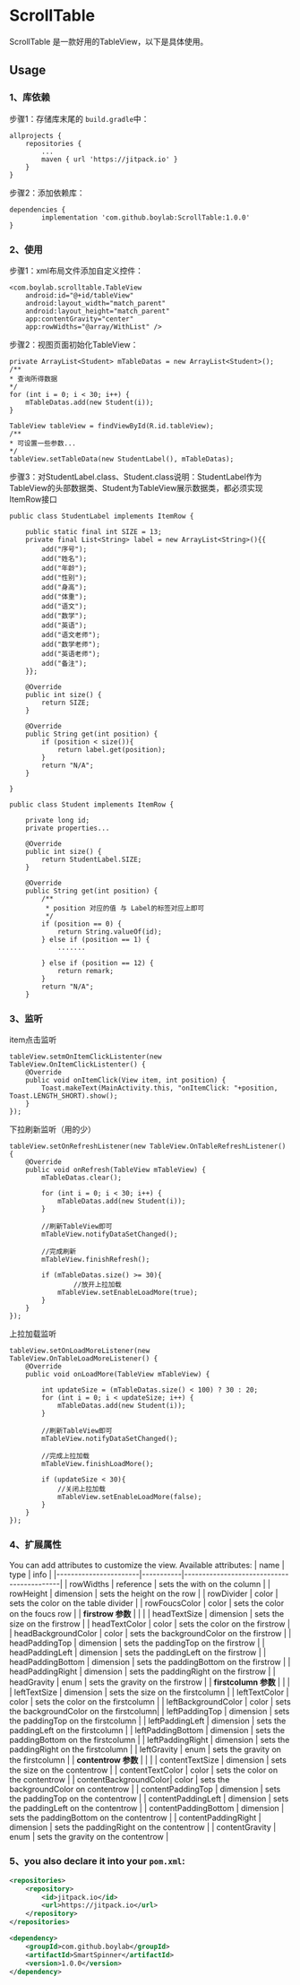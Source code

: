 # ScrollTable
ScrollTable 是一款好用的TableView，以下是具体使用。

## Usage

### 1、库依赖

步骤1：存储库末尾的 `build.gradle`中：
```
allprojects {
    repositories {
        ...
        maven { url 'https://jitpack.io' }
    }
}
```

步骤2：添加依赖库：
```
dependencies {
        implementation 'com.github.boylab:ScrollTable:1.0.0'
}
```
### 2、使用

步骤1：xml布局文件添加自定义控件：
```
<com.boylab.scrolltable.TableView
    android:id="@+id/tableView"
    android:layout_width="match_parent"
    android:layout_height="match_parent"
    app:contentGravity="center"
    app:rowWidths="@array/WithList" />
```

步骤2：视图页面初始化TableView：
```
private ArrayList<Student> mTableDatas = new ArrayList<Student>();
/**
* 查询所得数据
*/
for (int i = 0; i < 30; i++) {
    mTableDatas.add(new Student(i));
}

TableView tableView = findViewById(R.id.tableView);
/**
* 可设置一些参数...
*/
tableView.setTableData(new StudentLabel(), mTableDatas);
```
步骤3：对StudentLabel.class、Student.class说明：StudentLabel作为TableView的头部数据类、Student为TableView展示数据类，都必须实现ItemRow接口
```
public class StudentLabel implements ItemRow {

    public static final int SIZE = 13;
    private final List<String> label = new ArrayList<String>(){{
        add("序号");
        add("姓名");
        add("年龄");
        add("性别");
        add("身高");
        add("体重");
        add("语文");
        add("数学");
        add("英语");
        add("语文老师");
        add("数学老师");
        add("英语老师");
        add("备注");
    }};

    @Override
    public int size() {
        return SIZE;
    }

    @Override
    public String get(int position) {
        if (position < size()){
            return label.get(position);
        }
        return "N/A";
    }

}
```

```
public class Student implements ItemRow {

    private long id;
    private properties...

    @Override
    public int size() {
        return StudentLabel.SIZE;
    }

    @Override
    public String get(int position) {
        /**
         * position 对应的值 与 Label的标签对应上即可
         */
        if (position == 0) {
            return String.valueOf(id);
        } else if (position == 1) {
            .......

        } else if (position == 12) {
            return remark;
        }
        return "N/A";
    }
```
### 3、监听

item点击监听
```
tableView.setmOnItemClickListenter(new TableView.OnItemClickListenter() {
    @Override
    public void onItemClick(View item, int position) {
        Toast.makeText(MainActivity.this, "onItemClick: "+position, Toast.LENGTH_SHORT).show();
    }
});
```
下拉刷新监听（用的少）
```
tableView.setOnRefreshListener(new TableView.OnTableRefreshListener() {
    @Override
    public void onRefresh(TableView mTableView) {
        mTableDatas.clear();

        for (int i = 0; i < 30; i++) {
            mTableDatas.add(new Student(i));
        }

        //刷新TableView即可
        mTableView.notifyDataSetChanged();

        //完成刷新
        mTableView.finishRefresh();

        if (mTableDatas.size() >= 30){
                //放开上拉加载
            mTableView.setEnableLoadMore(true);
        }
    }
});
```
上拉加载监听

```
tableView.setOnLoadMoreListener(new TableView.OnTableLoadMoreListener() {
    @Override
    public void onLoadMore(TableView mTableView) {

        int updateSize = (mTableDatas.size() < 100) ? 30 : 20;
        for (int i = 0; i < updateSize; i++) {
            mTableDatas.add(new Student(i));
        }

        //刷新TableView即可
        mTableView.notifyDataSetChanged();

        //完成上拉加载
        mTableView.finishLoadMore();

        if (updateSize < 30){
            //关闭上拉加载
            mTableView.setEnableLoadMore(false);
        }
    }
});
```


### 4、扩展属性
You can add attributes to customize the view. Available attributes:
| name                  | type      | info                                      |
|-----------------------|-----------|-------------------------------------------|
| rowWidths             | reference | sets the with on the column               |
| rowHeight             | dimension | sets the height on the row                |
| rowDivider            | color     | sets the color on the table divider       |
| rowFoucsColor         | color     | sets the color on the foucs row           |
| **firstrow 参数**     |           |                                           |
| headTextSize          | dimension | sets the size on the  firstrow            |
| headTextColor         | color     | sets the color on the firstrow            |
| headBackgroundColor   | color     | sets the backgroundColor on the firstrow  |
| headPaddingTop        | dimension | sets the paddingTop on the firstrow       |
| headPaddingLeft       | dimension | sets the paddingLeft on the firstrow      |
| headPaddingBottom     | dimension | sets the paddingBottom on the firstrow    |
| headPaddingRight      | dimension | sets the paddingRight on the firstrow     |
| headGravity           | enum      | sets the gravity on the firstrow          |
| **firstcolumn 参数**  |           |                                           |
| leftTextSize          | dimension | sets the size on the firstcolumn          |
| leftTextColor         | color     | sets the color on the firstcolumn         |
| leftBackgroundColor   | color     | sets the backgroundColor on the firstcolumn|
| leftPaddingTop        | dimension | sets the paddingTop on the firstcolumn    |
| leftPaddingLeft       | dimension | sets the paddingLeft on the firstcolumn   |
| leftPaddingBottom     | dimension | sets the paddingBottom on the firstcolumn |
| leftPaddingRight      | dimension | sets the paddingRight on the firstcolumn  |
| leftGravity           | enum      | sets the gravity on the firstcolumn       |
| **contentrow 参数**   |           |                                           |
| contentTextSize       | dimension | sets the size on the contentrow           |
| contentTextColor      | color     | sets the color on the contentrow          |
| contentBackgroundColor| color     | sets the backgroundColor on contentrow    |
| contentPaddingTop     | dimension | sets the paddingTop on the contentrow     |
| contentPaddingLeft    | dimension | sets the paddingLeft on the contentrow    |
| contentPaddingBottom  | dimension | sets the paddingBottom on the contentrow  |
| contentPaddingRight   | dimension | sets the paddingRight on the contentrow   |
| contentGravity        | enum      | sets the gravity on the contentrow        |

### 5、you also declare it into your `pom.xml`:
```xml
<repositories>
    <repository>
        <id>jitpack.io</id>
        <url>https://jitpack.io</url>
    </repository>
</repositories>

<dependency>
    <groupId>com.github.boylab</groupId>
    <artifactId>SmartSpinner</artifactId>
    <version>1.0.0</version>
</dependency>
```

